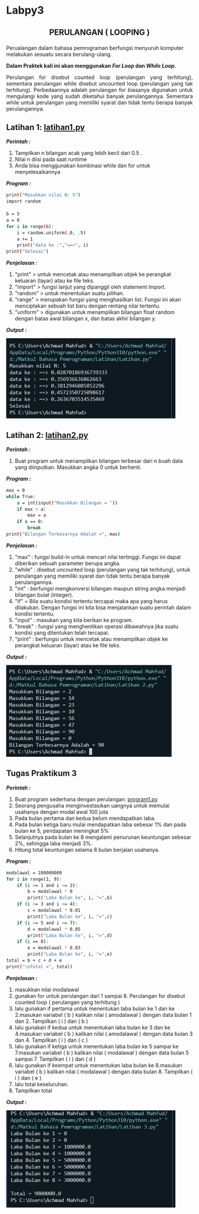 # Labpy3
## <p align="center">  **PERULANGAN ( LOOPING )**
Perualangan dalam bahasa pemrograman berfungsi menyuruh komputer melakukan sesuatu secara berulang-ulang.

**Dalam Praktek kali ini akan menggunakan _For Loop_ dan _While Loop_.**

<p align="justify"> Perulangan for disebut counted loop (perulangan yang terhitung), sementara perulangan while disebut uncounted loop (perulangan yang tak terhitung). Perbedaannya adalah perulangan for biasanya digunakan untuk mengulangi kode yang sudah diketahui banyak perulangannya. Sementara while untuk perulangan yang memiliki syarat dan tidak tentu berapa banyak perulangannya.

## **Latihan 1: [latihan1.py](Program/Latihan1.py)**
***Perintah :***
1.  Tampilkan n bilangan acak yang lebih kecil dari 0.5 .
2.  Nilai n diisi pada saat runtime
3.  Anda bisa menggunakan kombinasi while dan for untuk menyelesaikannya
  
***Program :***

```sh
print("Masukkan nilai N: 5")
import random

b = 5
a = 0
for i in range(b):
    i = random.uniform(.0, .5)
    a += 1
    print("data ke :","==>", i)
print("Selesai")
```

***Penjelasan :***
1. "print" > untuk mencetak atau menampilkan objek ke perangkat keluaran (layar) atau ke file teks.
2. "import" > fungsi lanjut yang dipanggil oleh statement import.
3. "random" > untuk menentukan suatu pilihan.
4. "range" > merupakan fungsi yang menghasilkan list. Fungsi ini akan menciptakan sebuah list baru dengan rentang nilai tertentu.
5. "uniform" > digunakan untuk menampilkan bilangan float random dengan batas awal bilangan x, dan batas akhir bilangan y.

***Output :***

![.](ss/outputl1.png)

## **Latihan 2: [latihan2.py](Program/Latihan2.py)**
***Perintah :***
1. Buat program untuk menampilkan bilangan terbesar dari n buah data yang diinputkan.
Masukkan angka 0 untuk berhenti.

***Program :***

```sh
max = 0
while True:
    a = int(input("Masukkan Bilangan = "))
    if max < a:
        max = a
    if a == 0:
        break
print("Bilangan Terbesarnya Adalah =", max)
```

***Penjelasan :***
1. "max" : fungsi bulid-in untuk mencari nilai tertinggi. Fungsi ini dapat diberikan sebuah parameter berupa angka.
2. "while" : disebut uncounted loop (perulangan yang tak terhitung), untuk perulangan yang memiliki syarat dan tidak tentu berapa banyak perulangannya.
3. "int" : berfungsi mengkonversi bilangan maupun string angka menjadi bilangan bulat (integer).
4. "if" = Bila suatu kondisi tertentu tercapai maka apa yang harus dilakukan. Dengan fungsi ini kita bisa menjalankan suatu perintah dalam kondisi tertentu.
5. "input" : masukan yang kita berikan ke program.
6. "break" : fungsi yang menghentikan operasi dibawahnya jika suatu kondisi yang ditentukan telah tercapai.
7. "print" : berfungsi untuk mencetak atau menampilkan objek ke perangkat keluaran (layar) atau ke file teks.

***Output :***

![.](ss/outputl2.png)

## **Tugas Praktikum 3**
***Perintah :***
1. Buat program sederhana dengan perulangan: [program1.py](Program/program1.py)
2. Seorang pengusaha menginvestasikan uangnya untuk memulai usahanya dengan modal awal 100 juta
3. Pada bulan pertama dan kedua belum mendapatkan laba.
4. Pada bulan ketiga baru mulai mendapatkan laba sebesar 1% dan pada bulan ke 5, pendapatan meningkat 5%
5. Selanjutnya pada bulan ke 8 mengalami penurunan keuntungan sebesar 2%, sehingga laba menjadi 3%.
6. Hitung total keuntungan selama 8 bulan berjalan usahanya.

***Program :***

```sh
modalawal = 100000000
for i in range(1, 9):
    if (i >= 1 and i <= 2):
        b = modalawal * 0
        print("Laba Bulan ke", i, "=",b)
    if (i >= 3 and i <= 4):
        c = modalawal * 0.01
        print("Laba Bulan ke", i, "=",c)
    if (i >= 5 and i <= 7):
        d = modalawal * 0.05
        print("Laba Bulan ke", i, "=",d)
    if (i == 8):
        e = modalawal * 0.03
        print("Laba Bulan ke", i, "=",e)
total = b + c + d + e
print("\nTotal =", total)
```

***Penjelasan :***
1. masukkan nilai modalawal
2. gunakan for untuk perulangan dari 1 sampai 8. Perulangan for disebut counted loop ( perulangan yang terhitung )
3. lalu gunakan if pertama untuk menentukan laba bulan ke 1 dan ke 2.masukan variabel ( b ) kalikan nilai ( amodalawal ) dengan data bulan 1 dan 2. Tampilkan ( i ) dan ( b )
4. lalu gunakan if kedua untuk menentukan laba bulan ke 3 dan ke 4.masukan variabel ( b ) kalikan nilai ( amodalawal ) dengan data bulan 3 dan 4. Tampilkan ( i ) dan ( c )
5. lalu gunakan if ketiga untuk menentukan laba bulan ke 5 sampai ke 7.masukan variabel ( b ) kalikan nilai ( modalawal ) dengan data bulan 5 sampai 7. Tampilkan ( i ) dan ( d )
6. lalu gunakan if keempat untuk menentukan laba bulan ke 8.masukan variabel ( b ) kalikan nilai ( modalawal ) dengan data bulan 8. Tampilkan ( i ) dan ( e )
7. lalu total keseluruhan.
8. Tampilkan total

***Output :***

![.](ss/outputp1.png)